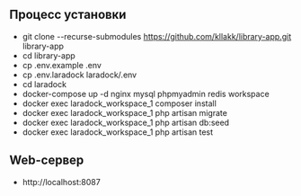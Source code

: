 ## Процесс установки

- git clone --recurse-submodules https://github.com/kllakk/library-app.git library-app
- cd library-app
- cp .env.example .env
- cp .env.laradock laradock/.env
- cd laradock
- docker-compose up -d nginx mysql phpmyadmin redis workspace
- docker exec laradock_workspace_1 composer install
- docker exec laradock_workspace_1 php artisan migrate
- docker exec laradock_workspace_1 php artisan db:seed
- docker exec laradock_workspace_1 php artisan test

## Web-сервер

- http://localhost:8087
